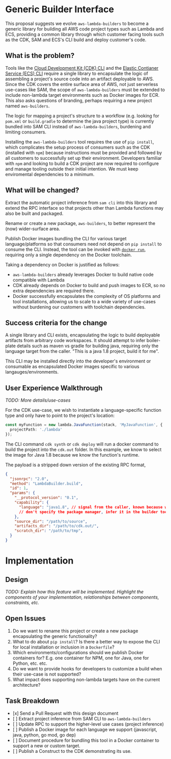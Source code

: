 Generic Builder Interface
=========================
This proposal suggests we evolve `aws-lambda-builders` to become a generic library for building all AWS code project types such as Lambda and ECS, providing a common library through which customer facing tools such as the CDK, SAM and ECS's CLI build and deploy customer's code.

What is the problem?
--------------------
Tools like the [Cloud Development Kit (CDK) CLI](https://github.com/awslabs/aws-cdk) and the [Elastic Contianer Service (ECS) CLI](https://github.com/aws/amazon-ecs-cli) require a single library to encapsulate the logic of assembling a project's source code into an artifact deployable to AWS. Since the CDK covers the entire surface area of AWS, not just serverless use-cases like SAM, the scope of `aws-lambda-builders` must be extended to include non-lambda target environments such as Docker images for ECR. This also asks questions of branding, perhaps requiring a new project named `aws-builders`.

The logic for mapping a project's structure to a workflow (e.g. looking for `pom.xml` or `build.gradle` to determine the java project type) is currently bundled into SAM CLI instead of `aws-lambda-builders`, burdening and limiting consumers.

Installing the `aws-lambda-builders` tool requires the use of `pip install`, which complicates the setup process of consumers such as the CDK (installed with `npm`) because instructions must be provided and followed by all customers to successfully set up their environment. Developers familiar with `npm` and looking to build a CDK project are now required to configure and manage tooling outside their initial intention. We must keep enviromental dependencies to a minimum.

What will be changed?
---------------------
Extract the automatic project inference from `sam cli` into this library and extend the RPC interface so that projects other than Lambda functions may also be built and packaged. 

Rename or create a new package, `aws-builders`, to better represent the (now) wider-surface area. 

Publish Docker images bundling the CLI for various target language/platforms so that consumers need not depend on `pip install` to consume the CLI. Instead, the tool can be invoked with [`docker run`](https://docs.docker.com/engine/reference/commandline/run/), requiring only a single dependency on the Docker toolchain. 

Taking a dependency on Docker is justified as follows:
* `aws-lambda-builders` already leverages Docker to build native code compatible with Lambda
* CDK already depends on Docker to build and push images to ECR, so no extra dependencies are required there.
* Docker successfully encapsulates the complexity of OS platforms and tool installations, allowing us to scale to a wide variety of use-cases without burdening our customers with toolchain dependencies.

Success criteria for the change
-------------------------------
A single library and CLI exists, encapsulating the logic to build deployable artifacts from arbitrary code workspaces. It should attempt to infer boiler-plate details such as maven vs gradle for building java, requiring only the language target from the caller. "This is a java 1.8 project, build it for me".

This CLI may be installed directly into the developer's environment or consumable as encapsulated Docker images specific to various langauges/environments.

User Experience Walkthrough
---------------------------

*TODO: More details/use-cases*

For the CDK use-case, we wish to instantiate a language-specific function type and only have to point to the project's location:

```ts
const myFunction = new lambda.JavaFunction(stack, 'MyJavaFunction', {
  projectPath: './lambda'
});
```

The CLI command `cdk synth` or `cdk deploy` will run a docker command to build the project into the `cdk.out` folder. In this example, we know to select the image for Java 1.8 because we know the function's runtime. 

The payload is a stripped down version of the existing RPC format,
```json
{
  "jsonrpc": "2.0",
  "method": "LambdaBuilder.build",
  "id": 1,
  "params": {
    "__protocol_version": "0.1",
    "capability": {
      "language": "java1.8", // signal from the caller, known because we know the function's runtime
      // don't specify the package manager, infer it in the builder tool
    },
    "source_dir": "/path/to/source",
    "artifacts_dir": "/path/to/cdk.out/",
    "scratch_dir": "/path/to/tmp",
  }
}
```

Implementation
==============

Design
------

*TODO: Explain how this feature will be implemented. Highlight the components
of your implementation, relationships* *between components, constraints,
etc.*

Open Issues
-----------
1. Do we want to rename this project or create a new package encapsulating the generic functionality?
2. What to do about `pip install`? Is there a better way to expose the CLI for local installation or inclusion in a `Dockerfile`?
3. Which environments/configurations should we publish Docker containers for? E.g. one container for NPM, one for Java, one for Python, etc. etc.
4. Do we want to provide hooks for developers to customize a build when their use-case is not supported?
5. What impact does supporting non-lambda targets have on the current architecture?

Task Breakdown
--------------

-   \[x\] Send a Pull Request with this design document
-   \[ \] Extract project inference from SAM CLI to `aws-lambda-builders`
-   \[ \] Update RPC to support the higher-level use cases (project inference)
-   \[ \] Publish a Docker image for each language we support (javascript, java, python, go mod, go dep)
-   \[ \] Document procedure for bundling this tool in a Docker container to support a new or custom target.
-   \[ \] Publish a Construct to the CDK demonstrating its use.